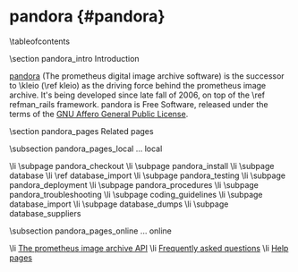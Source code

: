 pandora    {#pandora}
=======

\tableofcontents

\section pandora_intro Introduction

[pandora](http://prometheus.uni-koeln.de/pandora/en/about) (The prometheus
digital image archive software) is the successor to \kleio (\ref kleio) as the
driving force behind the prometheus image archive. It's being developed since
late fall of 2006, on top of the \ref refman_rails framework. pandora is Free
Software, released under the terms of the [GNU Affero General Public License](http://www.gnu.org/licenses/#AGPL).

\section pandora_pages Related pages

\subsection pandora_pages_local ... local

\li \subpage pandora_checkout
\li \subpage pandora_install
\li \subpage database
\li \ref database_import
\li \subpage pandora_testing
\li \subpage pandora_deployment
\li \subpage pandora_procedures
\li \subpage pandora_troubleshooting
\li \subpage coding_guidelines
\li \subpage database_import
\li \subpage database_dumps
\li \subpage database_suppliers

\subsection pandora_pages_online ... online

\li [The prometheus image archive API](http://prometheus.uni-koeln.de/pandora/en/api)
\li [Frequently asked questions](http://prometheus-bildarchiv.de/en/faq)
\li [Help pages](http://prometheus.uni-koeln.de/pandora/en/help)
